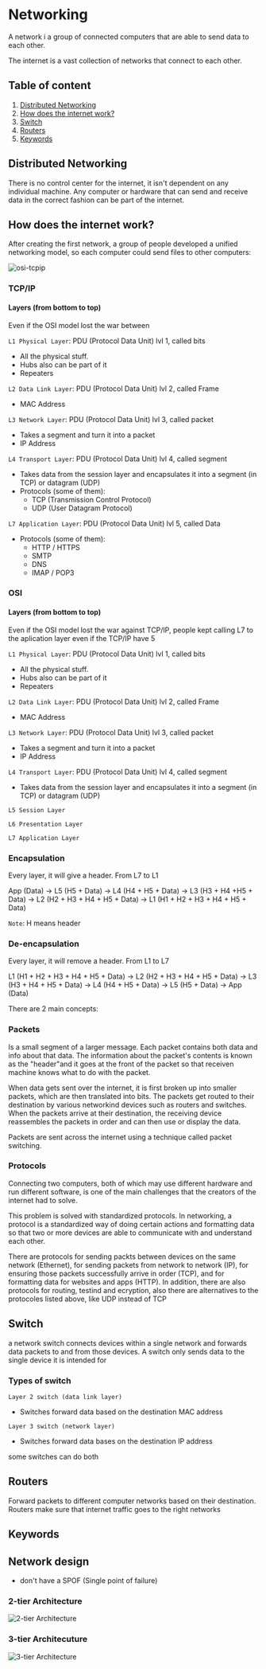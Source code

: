 # Networking

A network i a group of connected computers that are able to send data to each other. 

The internet is a vast collection of networks that connect to each other.

## Table of content
1. [Distributed Networking](#distributed-networking)
2. [How does the internet work?](#how-does-the-internet-work)
3. [Switch](#switch)
4. [Routers](#routers)
5. [Keywords](#keywords)


## Distributed Networking
There is no control center for the internet, it isn't dependent on any individual machine. Any computer or hardware that can send and receive data in the correct fashion can be part of the internet.

## How does the internet work?

After creating the first network, a group of people developed a unified networking model, so each computer could send files to other computers:

![osi-tcpip](README-images/OsiVTcp.png)



### TCP/IP
#### Layers (from bottom to top)
Even if the OSI model lost the war between 

`L1 Physical Layer`: PDU (Protocol Data Unit) lvl 1, called bits 
- All the physical stuff. 
- Hubs also can be part of it
- Repeaters

`L2 Data Link Layer`: PDU (Protocol Data Unit) lvl 2, called Frame 
- MAC Address

`L3 Network Layer`: PDU (Protocol Data Unit) lvl 3, called packet 
- Takes a segment and turn it into a packet
- IP Address

`L4 Transport Layer`: PDU (Protocol Data Unit) lvl 4, called segment 
- Takes data from the session layer and encapsulates it into a segment (in TCP) or datagram (UDP)
- Protocols (some of them):
    - TCP (Transmission Control Protocol)
    - UDP (User Datagram Protocol)


`L7 Application Layer`: PDU (Protocol Data Unit) lvl 5, called Data 
- Protocols (some of them):
    - HTTP / HTTPS
    - SMTP
    - DNS
    - IMAP / POP3



### OSI
#### Layers (from bottom to top)

Even if the OSI model lost the war against TCP/IP, people kept calling L7 to the aplication layer even if the TCP/IP have 5

`L1 Physical Layer`: PDU (Protocol Data Unit) lvl 1, called bits 
- All the physical stuff. 
- Hubs also can be part of it
- Repeaters

`L2 Data Link Layer`: PDU (Protocol Data Unit) lvl 2, called Frame 
- MAC Address

`L3 Network Layer`: PDU (Protocol Data Unit) lvl 3, called packet 
- Takes a segment and turn it into a packet
- IP Address

`L4 Transport Layer`: PDU (Protocol Data Unit) lvl 4, called segment 
- Takes data from the session layer and encapsulates it into a segment (in TCP) or datagram (UDP)

`L5 Session Layer`

`L6 Presentation Layer`

`L7 Application Layer`




### Encapsulation

Every layer, it will give a header. From L7 to L1

App (Data) -> L5 (H5 + Data) -> L4 (H4 + H5 + Data) -> L3 (H3 + H4 +H5 + Data) -> L2 (H2 + H3 + H4 + H5 + Data) -> L1 (H1 + H2 + H3 + H4 + H5 + Data)

`Note`: H means header

### De-encapsulation

Every layer, it will remove a header. From L1 to L7

L1 (H1 + H2 + H3 + H4 + H5 + Data) -> L2 (H2 + H3 + H4 + H5 + Data) -> L3 (H3 + H4 + H5 + Data) -> L4 (H4 + H5 + Data) -> L5 (H5 + Data) -> App (Data)



There are 2 main concepts:
### Packets
Is a small segment of a larger message. Each packet contains both data and info about that data. The information about the packet's contents is known as the "header"and it goes at the front of the packet so that receiven machine knows what to do with the packet. 

When data gets sent over the internet, it is first broken up into smaller packets, which are then translated into bits. The packets get routed to their destination by various networkind devices such as routers and switches. When the packets arrive at their destination, the receiving device reassembles the packets in order and can then use or display the data.

Packets are sent across the internet using a technique called packet switching.

### Protocols
Connecting two computers, both of which may use different hardware and run different software, is one of the main challenges that the creators of the internet had to solve.

This problem is solved with standardized protocols. In networking, a protocol is a standardized way of doing certain actions and formatting data so that two or more devices are able to communicate with and understand each other.

There are protocols for sending packts between devices on the same network (Ethernet), for sending packets from network to network (IP), for ensuring those packets successfully arrive in order (TCP), and for formatting data for websites and apps (HTTP). In addition, there are also protocols for routing, testind and ecryption, also there are alternatives to the protocoles listed above, like UDP instead of TCP






## Switch

a network switch connects devices within a single network and forwards data packets to and from those devices. A switch only sends data to the single device it is intended for 

### Types of switch

`Layer 2 switch (data link layer)`

- Switches forward data based on the destination MAC address

`Layer 3 switch (network layer)`

- Switches forward data bases on the destination IP address 

some switches can do both

## Routers
Forward packets to different computer networks based on their destination. Routers make sure that internet traffic goes to the right networks

## Keywords


## Network design

- don't have a SPOF (Single point of failure)

### 2-tier Architecture
![2-tier Architecture](README-images/2-tier.png)

### 3-tier Architecuture
![3-tier Architecture](README-images/3-tier.png)
